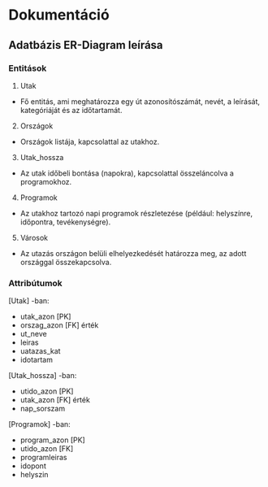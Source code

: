 # Dokumentáció


## Adatbázis ER-Diagram leírása
### Entitások
1.   Utak 
- Fő entitás, ami meghatározza egy út azonosítószámát, nevét, a leírását, kategóriáját és az időtartamát.
2.  Országok
-  Országok listája, kapcsolattal az utakhoz.
3.  Utak_hossza
- Az utak időbeli bontása (napokra), kapcsolattal összeláncolva a programokhoz.
4.  Programok
- Az utakhoz tartozó napi programok részletezése (például: helyszínre, időpontra, tevékenységre).
5.  Városok
- Az utazás országon belüli elhelyezkedését határozza meg, az adott országgal összekapcsolva.

### Attribútumok
[Utak] -ban:
-   utak_azon [PK]
-   orszag_azon [FK] érték
-   ut_neve
-   leiras
-   uatazas_kat
-   idotartam


[Utak_hossza] -ban:
-   utido_azon [PK]
-   utak_azon [FK] érték
-   nap_sorszam

[Programok] -ban:
-   program_azon [PK]
-   utido_azon [FK]
-   programleiras
-   idopont
-   helyszin